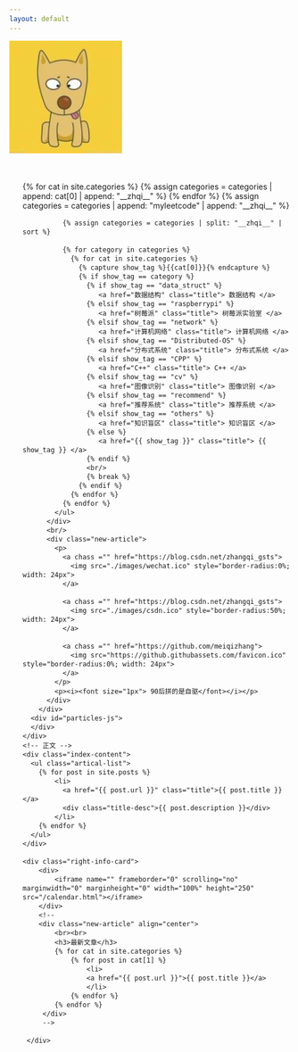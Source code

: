 ```yaml
---
layout: default
---
```


<body>
  <script src="/js/fire-boom.js"></script>

  <script>
    const cursorSpecialEffects = new CursorSpecialEffects()
    cursorSpecialEffects.init()
  </script>

  <div class="index-wrapper">
    <div class="aside">
      <div class="info-card">
          <div id="divcss5"><img src="/images/header.png" /></div>
          <br/><br/>
          <div align="left" id="index_tag">
            <script src="/js/dynamic-scrollbarl.js"></script>
            <ul class="categories-list">
              {% for cat in site.categories %}
                {% assign categories = categories | append: cat[0] | append: "__zhqi__" %}
              {% endfor %}
              {% assign categories = categories | append: "myleetcode" | append: "__zhqi__" %}


              {% assign categories = categories | split: "__zhqi__" | sort %}

              {% for category in categories %}
                {% for cat in site.categories %}
                  {% capture show_tag %}{{cat[0]}}{% endcapture %}
                  {% if show_tag == category %}
                    {% if show_tag == "data_struct" %}
                       <a href="数据结构" class="title"> 数据结构 </a>
                    {% elsif show_tag == "raspberrypi" %}
                       <a href="树莓派" class="title"> 树莓派实验室 </a>
                    {% elsif show_tag == "network" %}
                       <a href="计算机网络" class="title"> 计算机网络 </a>
                    {% elsif show_tag == "Distributed-OS" %}
                       <a href="分布式系统" class="title"> 分布式系统 </a>
                    {% elsif show_tag == "CPP" %}
                       <a href="C++" class="title"> C++ </a>
                    {% elsif show_tag == "cv" %}
                       <a href="图像识别" class="title"> 图像识别 </a>
                    {% elsif show_tag == "recommend" %}
                       <a href="推荐系统" class="title"> 推荐系统 </a>
                    {% elsif show_tag == "others" %}
                       <a href="知识盲区" class="title"> 知识盲区 </a>
                    {% else %}
                       <a href="{{ show_tag }}" class="title"> {{ show_tag }} </a>
                    {% endif %}
                    <br/>
                    {% break %}
                  {% endif %}
                {% endfor %}
              {% endfor %}
            </ul>
          </div>
          <br/>
          <div class="new-article">
            <p>
              <a chass ="" href="https://blog.csdn.net/zhangqi_gsts">
                <img src="./images/wechat.ico" style="border-radius:0%; width: 24px">
              </a>

              <a chass ="" href="https://blog.csdn.net/zhangqi_gsts">
                <img src="./images/csdn.ico" style="border-radius:50%; width: 24px">
              </a>
  
              <a chass ="" href="https://github.com/meiqizhang">
                <img src="https://github.githubassets.com/favicon.ico" style="border-radius:0%; width: 24px">
              </a>
            </p>
            <p><i><font size="1px"> 90后拼的是自驱</font></i></p>
          </div>
        </div>
      <div id="particles-js">
      </div>
    </div>
    <!-- 正文 -->
    <div class="index-content">
      <ul class="artical-list">
        {% for post in site.posts %}
            <li>
              <a href="{{ post.url }}" class="title">{{ post.title }}</a>
              <div class="title-desc">{{ post.description }}</div>
            </li>
        {% endfor %}
      </ul>
    </div>
    
    <div class="right-info-card">
        <div>
            <iframe name="" frameborder="0" scrolling="no" marginwidth="0" marginheight="0" width="100%" height="250" src="/calendar.html"></iframe> 
        </div>
        <!--
        <div class="new-article" align="center">
            <br><br>
            <h3>最新文章</h3>
            {% for cat in site.categories %}
                {% for post in cat[1] %}
                    <li>
                    <a href="{{ post.url }}">{{ post.title }}</a>
                    </li>
                {% endfor %}
            {% endfor %}
         </div>
         -->
         
     </div>
      
      
  </div>
</body>
